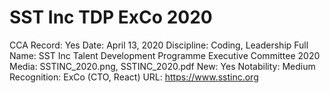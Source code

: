 # SST Inc TDP ExCo 2020

CCA Record: Yes
Date: April 13, 2020
Discipline: Coding, Leadership
Full Name: SST Inc Talent Development Programme Executive Committee 2020
Media: SSTINC_2020.png, SSTINC_2020.pdf
New: Yes
Notability: Medium
Recognition: ExCo (CTO, React)
URL: https://www.sstinc.org